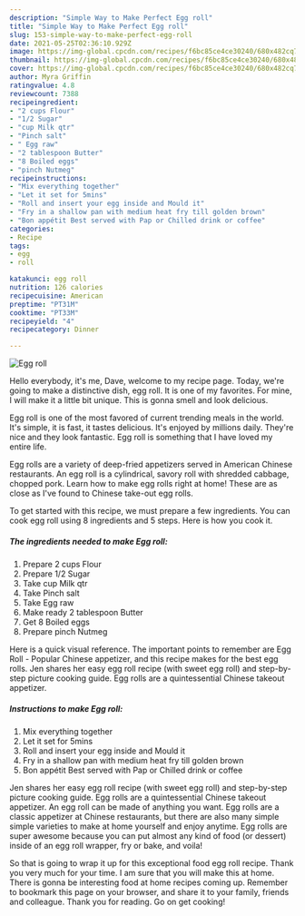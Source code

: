 ```yaml
---
description: "Simple Way to Make Perfect Egg roll"
title: "Simple Way to Make Perfect Egg roll"
slug: 153-simple-way-to-make-perfect-egg-roll
date: 2021-05-25T02:36:10.929Z
image: https://img-global.cpcdn.com/recipes/f6bc85ce4ce30240/680x482cq70/egg-roll-recipe-main-photo.jpg
thumbnail: https://img-global.cpcdn.com/recipes/f6bc85ce4ce30240/680x482cq70/egg-roll-recipe-main-photo.jpg
cover: https://img-global.cpcdn.com/recipes/f6bc85ce4ce30240/680x482cq70/egg-roll-recipe-main-photo.jpg
author: Myra Griffin
ratingvalue: 4.8
reviewcount: 7388
recipeingredient:
- "2 cups Flour"
- "1/2 Sugar"
- "cup Milk qtr"
- "Pinch salt"
- " Egg raw"
- "2 tablespoon Butter"
- "8 Boiled eggs"
- "pinch Nutmeg"
recipeinstructions:
- "Mix everything together"
- "Let it set for 5mins"
- "Roll and insert your egg inside and Mould it"
- "Fry in a shallow pan with medium heat fry till golden brown"
- "Bon appétit Best served with Pap or Chilled drink or coffee"
categories:
- Recipe
tags:
- egg
- roll

katakunci: egg roll 
nutrition: 126 calories
recipecuisine: American
preptime: "PT31M"
cooktime: "PT33M"
recipeyield: "4"
recipecategory: Dinner

---
```



![Egg roll](https://img-global.cpcdn.com/recipes/f6bc85ce4ce30240/680x482cq70/egg-roll-recipe-main-photo.jpg)

Hello everybody, it's me, Dave, welcome to my recipe page. Today, we're going to make a distinctive dish, egg roll. It is one of my favorites. For mine, I will make it a little bit unique. This is gonna smell and look delicious.

Egg roll is one of the most favored of current trending meals in the world. It's simple, it is fast, it tastes delicious. It's enjoyed by millions daily. They're nice and they look fantastic. Egg roll is something that I have loved my entire life.

Egg rolls are a variety of deep-fried appetizers served in American Chinese restaurants. An egg roll is a cylindrical, savory roll with shredded cabbage, chopped pork. Learn how to make egg rolls right at home! These are as close as I&#39;ve found to Chinese take-out egg rolls.


To get started with this recipe, we must prepare a few ingredients. You can cook egg roll using 8 ingredients and 5 steps. Here is how you cook it.

<!--inarticleads1-->

##### The ingredients needed to make Egg roll:

1. Prepare 2 cups Flour
1. Prepare 1/2 Sugar
1. Take cup Milk qtr
1. Take Pinch salt
1. Take  Egg raw
1. Make ready 2 tablespoon Butter
1. Get 8 Boiled eggs
1. Prepare pinch Nutmeg


Here is a quick visual reference. The important points to remember are Egg Roll - Popular Chinese appetizer, and this recipe makes for the best egg rolls. Jen shares her easy egg roll recipe (with sweet egg roll) and step-by-step picture cooking guide. Egg rolls are a quintessential Chinese takeout appetizer. 

<!--inarticleads2-->

##### Instructions to make Egg roll:

1. Mix everything together
1. Let it set for 5mins
1. Roll and insert your egg inside and Mould it
1. Fry in a shallow pan with medium heat fry till golden brown
1. Bon appétit Best served with Pap or Chilled drink or coffee


Jen shares her easy egg roll recipe (with sweet egg roll) and step-by-step picture cooking guide. Egg rolls are a quintessential Chinese takeout appetizer. An egg roll can be made of anything you want. Egg rolls are a classic appetizer at Chinese restaurants, but there are also many simple simple varieties to make at home yourself and enjoy anytime. Egg rolls are super awesome because you can put almost any kind of food (or dessert) inside of an egg roll wrapper, fry or bake, and voila! 

So that is going to wrap it up for this exceptional food egg roll recipe. Thank you very much for your time. I am sure that you will make this at home. There is gonna be interesting food at home recipes coming up. Remember to bookmark this page on your browser, and share it to your family, friends and colleague. Thank you for reading. Go on get cooking!
